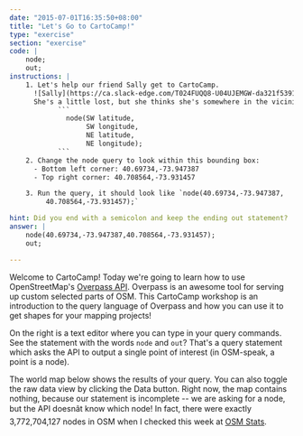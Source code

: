 ```yaml
---
date: "2015-07-01T16:35:50+08:00"
title: "Let's Go to CartoCamp!"
type: "exercise"
section: "exercise"
code: |
    node;
    out;
instructions: |
    1. Let's help our friend Sally get to CartoCamp.
      ![Sally](https://ca.slack-edge.com/T024FUQQ8-U04UJEMGW-da321f539184-72)
      She's a little lost, but she thinks she's somewhere in the vicinity of CARTO. We'll use a **bounding box** to estimate where she is. To search for nodes within a bounding box, we follow the format:
            ```
              node(SW latitude,
                   SW longitude,
                   NE latitude,
                   NE longitude);
            ```
    2. Change the node query to look within this bounding box:
      - Bottom left corner: 40.69734,-73.947387
      - Top right corner: 40.708564,-73.931457

    3. Run the query, it should look like `node(40.69734,-73.947387,
         40.708564,-73.931457);`

hint: Did you end with a semicolon and keep the ending out statement?
answer: |
    node(40.69734,-73.947387,40.708564,-73.931457);
    out;

---
```


Welcome to CartoCamp! Today we're going to learn how to use OpenStreetMap's [Overpass API](http://wiki.openstreetmap.org/wiki/Overpass_API). Overpass is an awesome tool for serving up custom selected parts of OSM. This CartoCamp workshop is an introduction to the query language of Overpass and how you can use it to get shapes for your mapping projects!

On the right is a text editor where you can type in your query commands. See the statement with the words `node` and `out`? That's a query statement which asks the API to output a single point of interest (in OSM-speak, a point is a node).

The world map below shows the results of your query. You can also toggle the raw data view by clicking the Data button. Right now, the map contains nothing, because our statement is incomplete -- we are asking for a node, but the API doesnât know which node! In fact, there were exactly 3,772,704,127 nodes in OSM when I checked this week at
[OSM Stats](http://www.openstreetmap.org/stats/data_stats.html).
